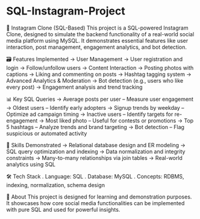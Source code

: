 # SQL-Instagram-Project

📸 Instagram Clone (SQL-Based)
This project is a SQL-powered Instagram Clone, designed to simulate the backend functionality of a real-world social media platform using MySQL. It demonstrates essential features like user interaction, post management, engagement analytics, and bot detection.

🗃️ Features Implemented
-> User Management
-> User registration and login
-> Follow/unfollow users
-> Content Interaction
-> Posting photos with captions
-> Liking and commenting on posts
-> Hashtag tagging system
-> Advanced Analytics & Moderation
-> Bot detection (e.g., users who like every post)
-> Engagement analysis and trend tracking

📊 Key SQL Queries
-> Average posts per user – Measure user engagement
-> Oldest users – Identify early adopters
-> Signup trends by weekday – Optimize ad campaign timing
-> Inactive users – Identify targets for re-engagement
-> Most liked photo – Useful for contests or promotions
-> Top 5 hashtags – Analyze trends and brand targeting
-> Bot detection – Flag suspicious or automated activity

🧠 Skills Demonstrated
-> Relational database design and ER modeling
-> SQL query optimization and indexing
-> Data normalization and integrity constraints
-> Many-to-many relationships via join tables
-> Real-world analytics using SQL

🛠️ Tech Stack
. Language: SQL
. Database: MySQL
. Concepts: RDBMS, indexing, normalization, schema design

🚧 About
This project is designed for learning and demonstration purposes. It showcases how core social media functionalities can be implemented with pure SQL and used for powerful insights.
